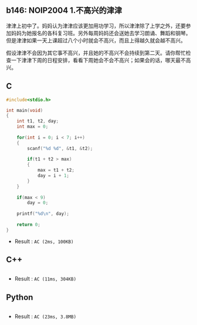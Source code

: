 ## b146: NOIP2004 1.不高兴的津津
津津上初中了。妈妈认为津津应该更加用功学习，所以津津除了上学之外，还要参加妈妈为她报名的各科复习班。另外每周妈妈还会送她去学习朗诵、舞蹈和钢琴。但是津津如果一天上课超过八个小时就会不高兴，而且上得越久就会越不高兴。

假设津津不会因为其它事不高兴，并且她的不高兴不会持续到第二天。请你帮忙检查一下津津下周的日程安排，看看下周她会不会不高兴；如果会的话，哪天最不高兴。

## C
```C
#include<stdio.h>

int main(void)
{
	int t1, t2, day;
	int max = 0;
	
	for(int i = 0; i < 7; i++)
	{
		scanf("%d %d", &t1, &t2);
		
		if(t1 + t2 > max)
		{
			max = t1 + t2;
			day = i + 1;
		}
	}
	
	if(max < 9)
		day = 0;
	
	printf("%d\n", day);
	
	return 0;
} 
```
 * Result : `AC (2ms, 100KB)`

## C++
```C++

```
 * Result : `AC (11ms, 304KB)`

## Python
```python

```
 * Result : `AC (23ms, 3.8MB)`
